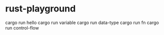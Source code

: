 # rust-playground

cargo run hello
cargo run variable
cargo run data-type
cargo run fn
cargo run control-flow
